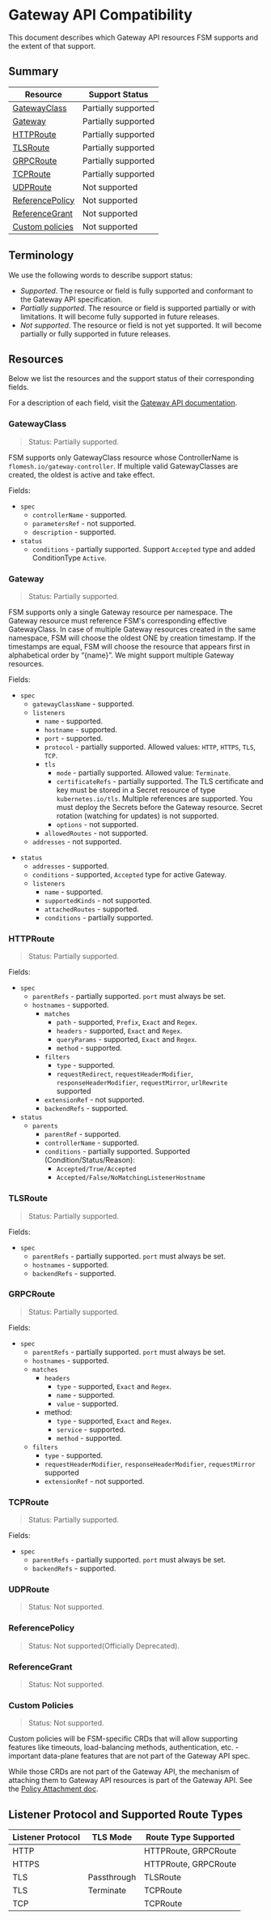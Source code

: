 # Gateway API Compatibility

This document describes which Gateway API resources FSM supports and the extent of that support.

## Summary

| Resource                            | Support Status |
|-------------------------------------|-|
| [GatewayClass](#gatewayclass)       | Partially supported |
| [Gateway](#gateway)                 | Partially supported |
| [HTTPRoute](#httproute)             | Partially supported |
| [TLSRoute](#tlsroute)               | Partially supported |
| [GRPCRoute](#grpcroute)             | Partially supported |
| [TCPRoute](#tcproute)               | Partially supported |
| [UDPRoute](#udproute)               | Not supported |
| [ReferencePolicy](#referencepolicy) |  Not supported |
| [ReferenceGrant](#referencegrant)   |  Not supported |
| [Custom policies](#custom-policies) | Not supported |

## Terminology

We use the following words to describe support status:
- *Supported*. The resource or field is fully supported and conformant to the Gateway API specification.
- *Partially supported*. The resource or field is supported partially or with limitations. It will become fully supported in future releases.
- *Not supported*. The resource or field is not yet supported. It will become partially or fully supported in future releases.

## Resources

Below we list the resources and the support status of their corresponding fields. 

For a description of each field, visit the [Gateway API documentation](https://gateway-api.sigs.k8s.io/references/spec/). 

### GatewayClass 

> Status: Partially supported. 

FSM supports only GatewayClass resource whose ControllerName is `flomesh.io/gateway-controller`. If multiple valid GatewayClasses are created, the oldest is active and take effect.


Fields:
- `spec`
	- `controllerName` - supported.
	- `parametersRef` - not supported.
	- `description` - supported.
- `status`
	- `conditions` - partially supported. Support `Accepted` type and added ConditionType `Active`.

### Gateway

> Status: Partially supported.

FSM supports only a single Gateway resource per namespace. 
The Gateway resource must reference FSM's corresponding effective GatewayClass. 
In case of multiple Gateway resources created in the same namespace, FSM will choose the oldest ONE by creation timestamp. If the timestamps are equal, FSM will choose the resource that appears first in alphabetical order by “{name}”. We might support multiple Gateway resources. 

Fields:
- `spec`
	* `gatewayClassName` - supported.
	* `listeners`
		* `name` - supported.
		* `hostname` - supported.
		* `port` - supported.
		* `protocol` - partially supported. Allowed values: `HTTP`, `HTTPS`, `TLS`, `TCP`.
		* `tls`
		  * `mode` - partially supported. Allowed value: `Terminate`.
		  * `certificateRefs` - partially supported. The TLS certificate and key must be stored in a Secret resource of type `kubernetes.io/tls`. Multiple references are supported. You must deploy the Secrets before the Gateway resource. Secret rotation (watching for updates) is not supported.
		  * `options` - not supported.
		* `allowedRoutes` - not supported. 
	* `addresses` - not supported.
* `status`
  * `addresses` - supported.
  * `conditions` - supported, `Accepted` type for active Gateway.
  * `listeners`
	* `name` - supported.
	* `supportedKinds` - not supported.
	* `attachedRoutes` - supported.
	* `conditions` - partially supported.

### HTTPRoute

> Status: Partially supported.

Fields:
* `spec`
  * `parentRefs` - partially supported. `port` must always be set. 
  * `hostnames` - supported. 
	* `matches`
	  * `path` - supported, `Prefix`, `Exact` and `Regex`.
	  * `headers` - supported, `Exact` and `Regex`.
	  * `queryParams` - supported, `Exact` and `Regex`. 
	  * `method` -  supported.
	* `filters`
		* `type` - supported.
		* `requestRedirect`, `requestHeaderModifier`, `responseHeaderModifier`, `requestMirror`, `urlRewrite` supported 
    * `extensionRef` - not supported.
	* `backendRefs` - supported.
* `status`
  * `parents`
	* `parentRef` - supported.
	* `controllerName` - supported.
	* `conditions` - partially supported. Supported (Condition/Status/Reason):
    	*  `Accepted/True/Accepted`
    	*  `Accepted/False/NoMatchingListenerHostname`


### TLSRoute

> Status: Partially supported.

Fields:
* `spec`
  * `parentRefs` - partially supported. `port` must always be set.
  * `hostnames` - supported.
  * `backendRefs` - supported.


### GRPCRoute

> Status: Partially supported.

Fields:
* `spec`
  * `parentRefs` - partially supported. `port` must always be set.
  * `hostnames` - supported.
  * `matches`
    * `headers` 
      * `type` - supported, `Exact` and `Regex`.
      * `name` - supported.
      * `value` - supported.
    * method:
      * `type` - supported, `Exact` and `Regex`.
      * `service` - supported.
      * `method` -  supported.
  * `filters`
    * `type` - supported.
    * `requestHeaderModifier`, `responseHeaderModifier`, `requestMirror` supported
    * `extensionRef` - not supported.

### TCPRoute

> Status: Partially supported.

Fields:
* `spec`
  * `parentRefs` - partially supported. `port` must always be set.
  * `backendRefs` - supported.

### UDPRoute

> Status: Not supported.

### ReferencePolicy

> Status: Not supported(Officially Deprecated).
 
### ReferenceGrant

> Status: Not supported.

### Custom Policies

> Status: Not supported.

Custom policies will be FSM-specific CRDs that will allow supporting features like timeouts, load-balancing methods, authentication, etc. - important data-plane features that are not part of the Gateway API spec.

While those CRDs are not part of the Gateway API, the mechanism of attaching them to Gateway API resources is part of the Gateway API. See the [Policy Attachment doc](https://gateway-api.sigs.k8s.io/references/policy-attachment/).

## Listener Protocol and Supported Route Types

| Listener Protocol | TLS Mode    | Route Type Supported |
|-------------------|-------------|----------------------|
| HTTP              |             | HTTPRoute, GRPCRoute |
| HTTPS             |             | HTTPRoute, GRPCRoute |
| TLS               | Passthrough | TLSRoute             |
| TLS               | Terminate   | TCPRoute             |
| TCP               |             | TCPRoute             |